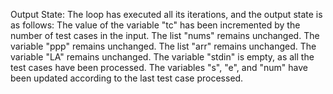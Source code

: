 Output State: The loop has executed all its iterations, and the output state is as follows: The value of the variable "tc" has been incremented by the number of test cases in the input. The list "nums" remains unchanged. The variable "ppp" remains unchanged. The list "arr" remains unchanged. The variable "LA" remains unchanged. The variable "stdin" is empty, as all the test cases have been processed. The variables "s", "e", and "num" have been updated according to the last test case processed.